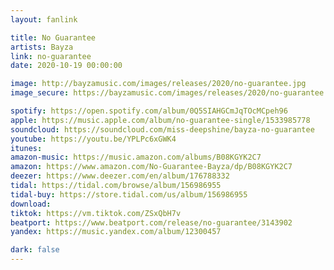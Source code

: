 ```yaml
---
layout: fanlink

title: No Guarantee
artists: Bayza
link: no-guarantee
date: 2020-10-19 00:00:00

image: http://bayzamusic.com/images/releases/2020/no-guarantee.jpg
image_secure: https://bayzamusic.com/images/releases/2020/no-guarantee.jpg

spotify: https://open.spotify.com/album/0Q5SIAHGCmJqTOcMCpeh96
apple: https://music.apple.com/album/no-guarantee-single/1533985778
soundcloud: https://soundcloud.com/miss-deepshine/bayza-no-guarantee
youtube: https://youtu.be/YPLPc6xGWK4
itunes:
amazon-music: https://music.amazon.com/albums/B08KGYK2C7
amazon: https://www.amazon.com/No-Guarantee-Bayza/dp/B08KGYK2C7
deezer: https://www.deezer.com/en/album/176788332
tidal: https://tidal.com/browse/album/156986955
tidal-buy: https://store.tidal.com/us/album/156986955
download:
tiktok: https://vm.tiktok.com/ZSxQbH7v
beatport: https://www.beatport.com/release/no-guarantee/3143902
yandex: https://music.yandex.com/album/12300457

dark: false
---
```

